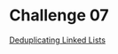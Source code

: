 Challenge 07
============

 [Deduplicating Linked Lists](https://www3.nd.edu/~pbui/teaching/cse.30331.fa16/challenge07.html)